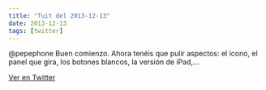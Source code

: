 ```yaml
---
title: "Tuit del 2013-12-13"
date: 2013-12-13
tags: [twitter]
---
```


@pepephone Buen comienzo. Ahora tenéis que pulir aspectos: el icono, el panel que gira, los botones blancos, la versión de iPad,…



[Ver en Twitter](https://twitter.com/i/web/status/411567352309104640)
